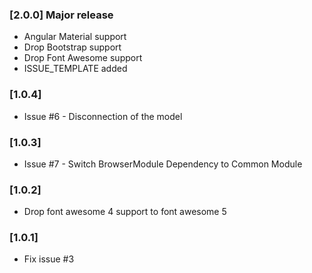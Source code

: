 ### [2.0.0] Major release
- Angular Material support
- Drop Bootstrap support
- Drop Font Awesome support
- ISSUE_TEMPLATE added

### [1.0.4]
- Issue #6 - Disconnection of the model
### [1.0.3]
- Issue #7 - Switch BrowserModule Dependency to Common Module
### [1.0.2]
- Drop font awesome 4 support to font awesome 5
### [1.0.1] 
- Fix issue #3